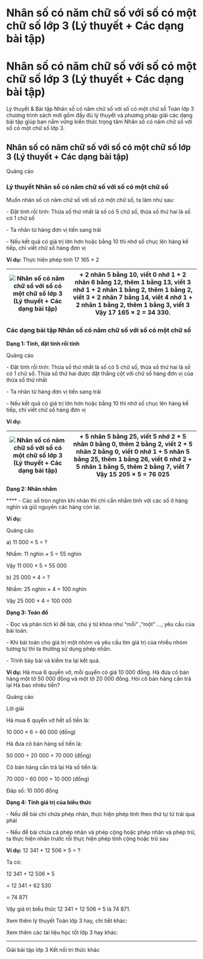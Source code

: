 # Nhân số có năm chữ số với số có một chữ số lớp 3 (Lý thuyết + Các dạng bài tập)

# Nhân số có năm chữ số với số có một chữ số lớp 3 (Lý thuyết + Các dạng bài tập)

Lý thuyết & Bài tập Nhân số có năm chữ số với số có một chữ số Toán lớp 3 chương trình sách mới gồm đầy đủ lý thuyết và phương pháp giải các dạng bài tập giúp bạn nắm vững kiến thức trọng tâm Nhân số có năm chữ số với số có một chữ số lớp 3.

## Nhân số có năm chữ số với số có một chữ số lớp 3 (Lý thuyết + Các dạng bài tập)

Quảng cáo

### Lý thuyết Nhân số có năm chữ số với số có một chữ số

Muốn nhân số có năm chữ số với số có một chữ số, ta làm như sau:

\- Đặt tính rồi tính: Thừa số thứ nhất là số có 5 chữ số, thừa số thứ hai là số có 1 chữ số

\- Ta nhân từ hàng đơn vị tiến sang trái

\- Nếu kết quả có giá trị lớn hơn hoặc bằng 10 thì nhớ số chục lên hàng kế tiếp, chỉ viết chữ số hàng đơn vị

**Ví dụ:** Thực hiện phép tính 17 165 × 2

![Nhân số có năm chữ số với số có một chữ số lớp 3 \(Lý thuyết + Các dạng bài tập\)](https://vietjack.com/toan-3-kn/images/ly-thuyet-bai-70-nhan-so-co-nam-chu-so-voi-so-co-mot-chu-so.PNG) |  \+ 2 nhân 5 bằng 10, viết 0 nhớ 1 \+ 2 nhân 6 bằng 12, thêm 1 bằng 13, viết 3 nhớ 1 \+ 2 nhân 1 bằng 2, thêm 1 bằng 2, viết 3 \+ 2 nhân 7 bằng 14, viết 4 nhớ 1 \+ 2 nhân 1 bằng 2, thêm 1 bằng 3, viết 3 Vậy 17 165 × 2 = 34 330.  
---|---  
  
### Các dạng bài tập Nhân số có năm chữ số với số có một chữ số

**Dạng 1: Tính, đặt tính rồi tính**

Quảng cáo

\- Đặt tính rồi tính: Thừa số thứ nhất là số có 5 chữ số, thừa số thứ hai là số có 1 chữ số. Thừa số thứ hai được đặt thẳng cột với chữ số hàng đơn vị của thừa số thứ nhất

\- Ta nhân từ hàng đơn vị tiến sang trái

\- Nếu kết quả có giá trị lớn hơn hoặc bằng 10 thì nhớ số chục lên hàng kế tiếp, chỉ viết chữ số hàng đơn vị

**Ví dụ:**

![Nhân số có năm chữ số với số có một chữ số lớp 3 \(Lý thuyết + Các dạng bài tập\)](https://vietjack.com/toan-3-kn/images/ly-thuyet-bai-70-nhan-so-co-nam-chu-so-voi-so-co-mot-chu-so-a.PNG) |  \+ 5 nhân 5 bằng 25, viết 5 nhớ 2 \+ 5 nhân 0 bằng 0, thêm 2 bằng 2, viết 2 \+ 5 nhân 2 bằng 0, viết 0 nhớ 1 \+ 5 nhân 5 bằng 25, thêm 1 bằng 26, viết 6 nhớ 2 \+ 5 nhân 1 bằng 5, thêm 2 bằng 7, viết 7 Vậy 15 205 × 5 = 76 025  
---|---  
  
**Dạng 2: Nhân nhẩm**

**** \- Các số tròn nghìn khi nhân thì chỉ cần nhẩm tính với các số ở hàng nghìn và giữ nguyên các hàng còn lại.

**Ví dụ:**

Quảng cáo

a) 11 000 × 5 = ?

Nhẩm: 11 nghìn × 5 = 55 nghìn

Vậy 11 000 × 5 = 55 000

b) 25 000 × 4 = ?

Nhẩm: 25 nghìn × 4 = 100 nghìn

Vậy 25 000 × 4 = 100 000

**Dạng 3: Toán đố**

\- Đọc và phân tích kĩ đề bài, chú ý từ khóa như “mỗi” ,“một” …, yêu cầu của bài toán. 

\- Khi bài toán cho giá trị một nhóm và yêu cầu tìm giá trị của nhiều nhóm tương tự thì ta thường sử dụng phép nhân. 

\- Trình bày bài và kiểm tra lại kết quả. 

**Ví dụ:** Hà mua 6 quyển vở, mỗi quyển có giá 10 000 đồng. Hà đưa cô bán hàng một tờ 50 000 đồng và một tờ 20 000 đồng. Hỏi cô bán hàng cần trả lại Hà bao nhiêu tiền?

Quảng cáo

Lời giải

Hà mua 6 quyển vở hết số tiền là:

10 000 × 6 = 60 000 (đồng)

Hà đưa cô bán hàng số tiền là:

50 000 + 20 000 = 70 000 (đồng)

Cô bán hàng cần trả lại Hà số tiền là:

70 000 – 60 000 = 10 000 (đồng)

Đáp số: 10 000 đồng

**Dạng 4: Tính giá trị của biểu thức**

\- Nếu đề bài chỉ chứa phép nhân, thực hiện phép tính theo thứ tự từ trái qua phải

\- Nếu đề bài chứa cả phép nhân và phép cộng hoặc phép nhân và phép trừ, ta thực hiện nhân trước rồi thực hiện phép tính cộng hoặc trừ sau

**Ví dụ:** 12 341 + 12 506 × 5 = ?

Ta có: 

12 341 + 12 506 × 5 

= 12 341 + 62 530 

= 74 871

Vậy giá trị biểu thức 12 341 + 12 506 × 5 là 74 871.

Xem thêm lý thuyết Toán lớp 3 hay, chi tiết khác:

Xem thêm các tài liệu học tốt lớp 3 hay khác:

* * *

Giải bài tập lớp 3 Kết nối tri thức khác
